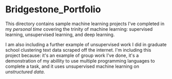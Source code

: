 # Bridgestone_Portfolio

This directory contains sample machine learning projects I've completed in my *personal time* covering the trinity of machine learning: supervised learning, unsupervised learning, and deep learning.

I am also including a further example of unsupervised work I did in graduate school clustering text data scraped off the internet. I'm including this project because: it's an example of group work I've done, it's a demonstration of my abillity to use multiple programming languages to complete a task, and it uses unsupervised machine learning on *unstructured data*. 
